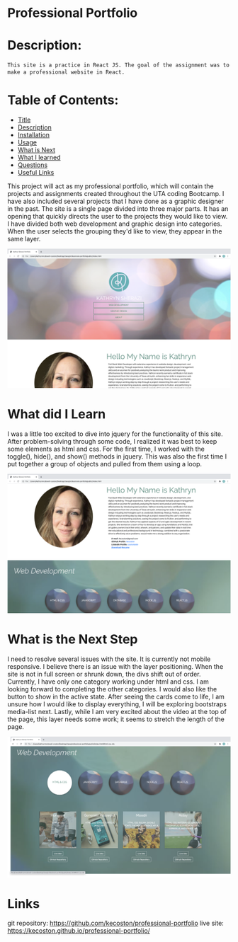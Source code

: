 # Professional Portfolio


  # Description: 
  
    This site is a practice in React JS. The goal of the assignment was to make a professional website in React. 
  
  # Table of Contents:
  
  * [Title](#Project)
  * [Description](#Description)
  * [Installation](#Installation) 
  * [Usage](#User-Story)
  * [What is Next](#What-is-Next)
  * [What I learned](#What-I-Learned) 
  * [Questions](#Questions)
  * [Useful Links](#Useful-Links)
  

This project will act as my professional portfolio, which will contain the projects and assignments created throughout the UTA coding Bootcamp. I have also included several projects that I have done as a graphic designer in the past. The site is a single page divided into three major parts. It has an opening that quickly directs the user to the projects they would like to view. I have divided both web development and graphic design into categories. When the user selects the grouping they'd like to view, they appear in the same layer. 

<img src="public/images/background-images/website-load.png" alt="header">

# What did I Learn

I was a little too excited to dive into jquery for the functionality of this site. After problem-solving through some code, I realized it was best to keep some elements as html and css. For the first time, I worked with the toggle(), hide(), and show() methods in jquery. This was also the first time I put together a group of objects and pulled from them using a loop. 

<img src="public/images/background-images/website-bio.jpg" alt="bio">

# What is the Next Step

I need to resolve several issues with the site. It is currently not mobile responsive. I believe there is an issue with the layer positioning. When the site is not in full screen or shrunk down, the divs shift out of order. Currently, I have only one category working under html and css. I am looking forward to completing the other categories. I would also like the button to show in the active state. After seeing the cards come to life, I am unsure how I would like to display everything, I will be exploring bootstraps media-list next. Lastly, while I am very excited about the video at the top of the page, this layer needs some work; it seems to stretch the length of the page. 

<img src="public/images/background-images/website-projects.jpg" alt="classifications of projects">

# Links 

git repository: https://github.com/kecoston/professional-portfolio
live site: https://kecoston.github.io/professional-portfolio/
